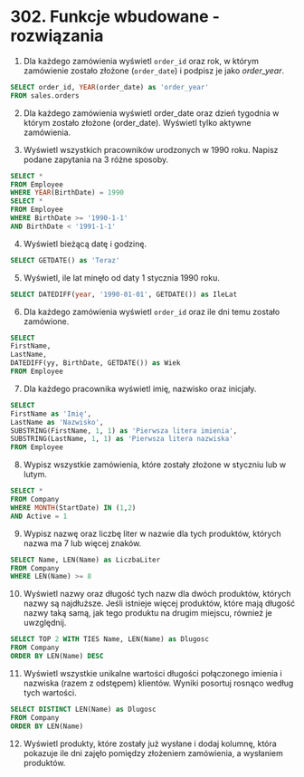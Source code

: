 # 302. Funkcje wbudowane - rozwiązania

1. Dla każdego zamówienia wyświetl `order_id` oraz rok, w którym zamówienie zostało złożone (`order_date`) i podpisz je jako _order_year_.

```sql
SELECT order_id, YEAR(order_date) as 'order_year'
FROM sales.orders
```

2. Dla każdego zamówienia wyświetl order_date oraz dzień tygodnia w którym zostało złożone (order_date). Wyświetl tylko aktywne zamówienia.

3. Wyświetl wszystkich pracowników urodzonych w 1990 roku. Napisz podane zapytania na 3 różne sposoby.

```sql
SELECT *
FROM Employee
WHERE YEAR(BirthDate) = 1990
SELECT *
FROM Employee
WHERE BirthDate >= '1990-1-1'
AND BirthDate < '1991-1-1'
```

4. Wyświetl bieżącą datę i godzinę.

```sql
SELECT GETDATE() as 'Teraz'
```

5. Wyświetl, ile lat minęło od daty 1 stycznia 1990 roku.

```sql
SELECT DATEDIFF(year, '1990-01-01', GETDATE()) as IleLat
```

6. Dla każdego zamówienia wyświetl `order_id` oraz ile dni temu zostało zamówione.

```sql
SELECT
FirstName,
LastName,
DATEDIFF(yy, BirthDate, GETDATE()) as Wiek
FROM Employee
```

7. Dla każdego pracownika wyświetl imię, nazwisko oraz inicjały.

```sql
SELECT
FirstName as 'Imię',
LastName as 'Nazwisko',
SUBSTRING(FirstName, 1, 1) as 'Pierwsza litera imienia',
SUBSTRING(LastName, 1, 1) as 'Pierwsza litera nazwiska'
FROM Employee
```

8. Wypisz wszystkie zamówienia, które zostały złożone w styczniu lub w lutym.

```sql
SELECT *
FROM Company
WHERE MONTH(StartDate) IN (1,2)
AND Active = 1
```

9. Wypisz nazwę oraz liczbę liter w nazwie dla tych produktów, których nazwa ma 7 lub więcej znaków.

```sql
SELECT Name, LEN(Name) as LiczbaLiter
FROM Company
WHERE LEN(Name) >= 8
```

10. Wyświetl nazwy oraz długość tych nazw dla dwóch produktów, których nazwy są najdłuższe. Jeśli istnieje więcej produktów, które mają długość nazwy taką samą, jak tego produktu na drugim miejscu, również je uwzględnij.

```sql
SELECT TOP 2 WITH TIES Name, LEN(Name) as Dlugosc
FROM Company
ORDER BY LEN(Name) DESC
```

11. Wyświetl wszystkie unikalne wartości długości połączonego imienia i nazwiska (razem z odstępem) klientów. Wyniki posortuj rosnąco według tych wartości.

```sql
SELECT DISTINCT LEN(Name) as Dlugosc
FROM Company
ORDER BY LEN(Name)
```

12. Wyświetl produkty, które zostały już wysłane i dodaj kolumnę, która pokazuje ile dni zajęło pomiędzy złożeniem zamówienia, a wysłaniem produktów.
